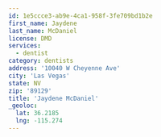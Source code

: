 ```yaml
---
id: 1e5ccce3-ab9e-4ca1-958f-3fe709bd1b2e
first_name: Jaydene
last_name: McDaniel
license: DMD
services:
  - dentist
category: dentists
address: '10040 W Cheyenne Ave'
city: 'Las Vegas'
state: NV
zip: '89129'
title: 'Jaydene McDaniel'
_geoloc:
  lat: 36.2185
  lng: -115.274
---
```

